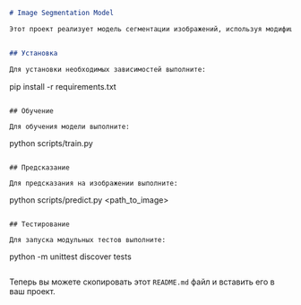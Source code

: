 
```markdown
# Image Segmentation Model

Этот проект реализует модель сегментации изображений, используя модифицированную архитектуру U-Net. Модель предназначена для предсказания масок сегментации для заданного набора изображений.


## Установка

Для установки необходимых зависимостей выполните:

```
pip install -r requirements.txt
```

## Обучение

Для обучения модели выполните:

```
python scripts/train.py
```

## Предсказание

Для предсказания на изображении выполните:

```
python scripts/predict.py <path_to_image>
```

## Тестирование

Для запуска модульных тестов выполните:

```
python -m unittest discover tests
```
```

Теперь вы можете скопировать этот `README.md` файл и вставить его в ваш проект.